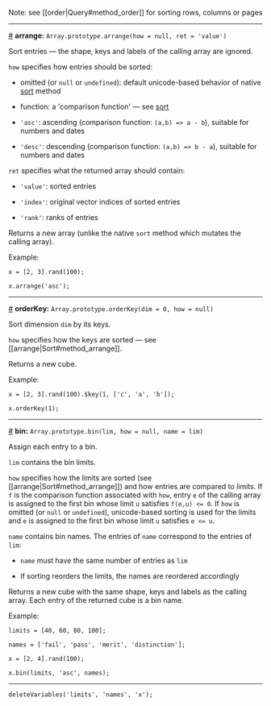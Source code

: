 Note: see [[order|Query#method_order]] for sorting rows, columns or pages

---

<a id="method_arrange" href="#method_arrange">#</a> **arrange:** `Array.prototype.arrange(how = null, ret = 'value')`

Sort entries &mdash; the shape, keys and labels of the calling array are ignored.

`how` specifies how entries should be sorted:

*  omitted (or `null` or `undefined`): default unicode-based behavior of native [sort](https://developer.mozilla.org/en-US/docs/Web/JavaScript/Reference/Global_Objects/Array/sort) method

* function: a 'comparison function' &mdash; see [sort](https://developer.mozilla.org/en-US/docs/Web/JavaScript/Reference/Global_Objects/Array/sort)

* `'asc'`: ascending (comparison function: `(a,b) => a - b`), suitable for numbers and dates

* `'desc'`: descending (comparison function: `(a,b) => b - a`), suitable for numbers and dates

`ret` specifies what the returned array should contain:

* `'value'`: sorted entries

* `'index'`: original vector indices of sorted entries

* `'rank'`: ranks of entries

Returns a new array (unlike the native `sort` method which mutates the calling array).

Example:

```
x = [2, 3].rand(100);
```
```
x.arrange('asc');
```

---

<a id="method_order_key" href="#method_order_key">#</a> **orderKey:** `Array.prototype.orderKey(dim = 0, how = null)`

Sort dimension `dim` by its keys.

`how` specifies how the keys are sorted &mdash; see [[arrange|Sort#method_arrange]].

Returns a new cube.

Example:

```
x = [2, 3].rand(100).$key(1, ['c', 'a', 'b']);
```
```
x.orderKey(1);
```

---

<a id="method_bin" href="#method_bin">#</a> **bin:** `Array.prototype.bin(lim, how = null, name = lim)`

Assign each entry to a bin.

`lim` contains the bin limits.

`how` specifies how the limits are sorted (see [[arrange|Sort#method_arrange]]) and how entries are compared to limits. If `f` is the comparison function associated with `how`, entry `e` of the calling array is assigned to the first bin whose limit `u` satisfies `f(e,u) <= 0`. If `how` is omitted (or `null` or `undefined`), unicode-based sorting is used for the limits and `e` is assigned to the first bin whose limit `u` satisfies `e <= u`.

`name` contains bin names. The entries of `name` correspond to the entries of `lim`:

* `name` must have the same number of entries as `lim`

*  if sorting reorders the limits, the names are reordered accordingly

Returns a new cube with the same shape, keys and labels as the calling array. Each entry of the returned cube is a bin name.

Example:

``` {.no-output}
limits = [40, 60, 80, 100];
```
``` {.no-output}
names = ['fail', 'pass', 'merit', 'distinction'];
```
```
x = [2, 4].rand(100);
```
```
x.bin(limits, 'asc', names);
```

---

```{.no-input .no-output}
deleteVariables('limits', 'names', 'x');
```